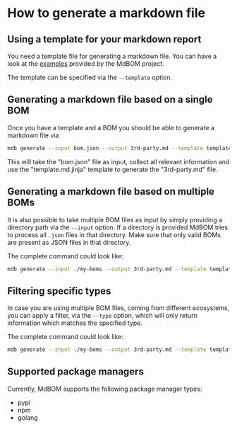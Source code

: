 # How to generate a markdown file

## Using a template for your markdown report

You need a template file for generating a markdown file. 
You can have a look at the [examples](https://github.com/HaRo87/mdbom/tree/develop/examples)
provided by the MdBOM project. 

The template can be specified via the `--template` option.

## Generating a markdown file based on a single BOM

Once you have a template and a BOM you should be able to generate
a markdown file via

```bash
mdb generate --input bom.json --output 3rd-party.md --template template.md.jinja
```

This will take the "bom.json" file as input, collect all relevant information and 
use the "template.md.jinja" template to generate the "3rd-party.md" file.

## Generating a markdown file based on multiple BOMs

It is also possible to take multiple BOM files as input by simply providing
a directory path via the `--input` option. If a directory is provided
MdBOM tries to process all `.json` files in that directory. Make sure that
only valid BOMs are present as JSON files in that directory.

The complete command could look like:

```bash
mdb generate --input ./my-boms --output 3rd-party.md --template template.md.jinja
```

## Filtering specific types

In case you are using multiple BOM files, coming from different ecosystems, you can 
apply a filter, via the `--type` option, which will only return information which matches the specified type.

The complete command could look like:

```bash
mdb generate --input ./my-boms --output 3rd-party.md --template template.md.jinja --type pypi
```

## Supported package managers 

Currently, MdBOM supports the following package manager types:

- pypi
- npm 
- golang

